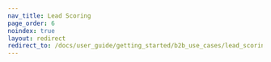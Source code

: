 ```yaml
---
nav_title: Lead Scoring
page_order: 6
noindex: true
layout: redirect
redirect_to: /docs/user_guide/getting_started/b2b_use_cases/lead_scoring/
---
```


